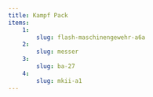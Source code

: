 ```yaml
---
title: Kampf Pack
items:
    1:
        slug: flash-maschinengewehr-a6a
    2:
        slug: messer
    3:
        slug: ba-27
    4:
        slug: mkii-a1
---
```


